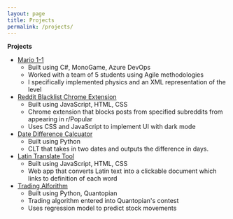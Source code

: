 ```yaml
---
layout: page
title: Projects
permalink: /projects/
---
```

**Projects**
- [Mario 1-1]()
    - Built using C#, MonoGame, Azure DevOps
    - Worked with a team of 5 students using Agile methodologies
    - I specifically implemented physics and an XML representation of the level
- [Reddit Blacklist Chrome Extension]()
    - Built using JavaScript, HTML, CSS
    - Chrome extension that blocks posts from specified subreddits from appearing in r/Popular
    - Uses CSS and JavaScript to implement UI with dark mode
- [Date Difference Calcuator]()
    - Built using Python
    - CLT that takes in two dates and outputs the difference in days.
- [Latin Translate Tool]()
    - Built using JavaScript, HTML, CSS
    - Web app that converts Latin text into a clickable document which links to definition of each word
- [Trading Alforithm]()
    - Built using Python, Quantopian
    - Trading algorithm entered into Quantopian's contest
    - Uses regression model to predict stock movements
